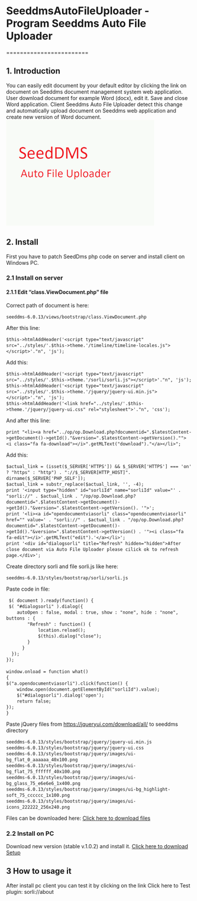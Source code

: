 # SeeddmsAutoFileUploader - Program Seeddms Auto File Uploader
========================

## 1. Introduction
You can easily edit document by your default editor by clicking the link on document on Seeddms 
document management system web application. 
User download document for example Word (docx), edit it. Save and close Word application. 
Client Seeddms Auto File Uploader detect this change and automatically upload document on 
Seeddms web application and create new version of Word document.
![seeddmsautofileuploadersmall](seeddmsautofileuploadersmall.gif)

## 2. Install
First you have to patch SeedDms php code on server and install client on Windows PC.

### 2.1 Install on server

#### 2.1.1 Edit “class.ViewDocument.php” file
Correct path of document is here:
```
seeddms-6.0.13/views/bootstrap/class.ViewDocument.php
```

After this line:
```
$this->htmlAddHeader('<script type="text/javascript" src="../styles/'.$this->theme.'/timeline/timeline-locales.js"></script>'."n", 'js');
```
Add this:
```
$this->htmlAddHeader('<script type="text/javascript" src="../styles/'.$this->theme.'/sorli/sorli.js"></script>'."n", 'js'); 
$this->htmlAddHeader('<script type="text/javascript" src="../styles/'.$this->theme.'/jquery/jquery-ui.min.js"></script>'."n", 'js'); 
$this->htmlAddHeader('<link href="../styles/'.$this->theme.'/jquery/jquery-ui.css" rel="stylesheet">'."n", 'css');
```
And after this line:
```
print "<li><a href="../op/op.Download.php?documentid=".$latestContent->getDocument()->getId()."&version=".$latestContent->getVersion().""> <i class="fa fa-download"></i>".getMLText("download")."</a></li>"; 
```
Add this:
```
$actual_link = (isset($_SERVER['HTTPS']) && $_SERVER['HTTPS'] === 'on' ? "https" : "http") . "://$_SERVER[HTTP_HOST]". dirname($_SERVER['PHP_SELF']);
$actual_link = substr_replace($actual_link, '', -4);
print '<input type="hidden" id="sorliId" name="sorliId" value="' . "sorli://" . $actual_link . "/op/op.Download.php?documentid=".$latestContent->getDocument()->getId()."&version=".$latestContent->getVersion(). '">';
print '<li><a id="opendocumentviasorli" class="opendocumentviasorli" href="" value=' . "sorli://" . $actual_link . "/op/op.Download.php?documentid=".$latestContent->getDocument()->getId()."&version=".$latestContent->getVersion() . '"><i class="fa fa-edit"></i>'.getMLText("edit").'</a></li>';
print '<div id="dialogsorli" title="Refresh" hidden="hidden">After close document via Auto File Uploader please cilick ok to refresh page.</div>';
```

Create directory sorli and file sorli.js like here:
```
seeddms-6.0.13/styles/bootstrap/sorli/sorli.js
```
Paste code in file:
```
 $( document ).ready(function() {
 $( "#dialogsorli" ).dialog({
    autoOpen : false, modal : true, show : "none", hide : "none",   buttons : {
        "Refresh" : function() {
            location.reload();   
            $(this).dialog("close");
        }
      }
  });
});

window.onload = function what()
{
$("a.opendocumentviasorli").click(function() { 
    window.open(document.getElementById("sorliId").value);
    $("#dialogsorli").dialog('open');
    return false;
});
}
```
Paste jQuery files from https://jqueryui.com/download/all/ to seeddms directory
```
seeddms-6.0.13/styles/bootstrap/jquery/jquery-ui.min.js
seeddms-6.0.13/styles/bootstrap/jquery/jquery-ui.css
seeddms-6.0.13/styles/bootstrap/jquery/images/ui-bg_flat_0_aaaaaa_40x100.png
seeddms-6.0.13/styles/bootstrap/jquery/images/ui-bg_flat_75_ffffff_40x100.png
seeddms-6.0.13/styles/bootstrap/jquery/images/ui-bg_glass_75_e6e6e6_1x400.png
seeddms-6.0.13/styles/bootstrap/jquery/images/ui-bg_highlight-soft_75_cccccc_1x100.png
seeddms-6.0.13/styles/bootstrap/jquery/images/ui-icons_222222_256x240.png
```
Files can be downloaded here: [Click here to download files](https://github.com/developersorli/SeeddmsAutoFileUploader/raw/main/server%20patch/release/replace.zip)


### 2.2 Install on PC

Download new version (stable v.1.0.2) and install it.
[Click here to download Setup](https://github.com/developersorli/SeeddmsAutoFileUploader/raw/main/client/SetupSeeddmsAutoFileUploader/bin/Release/SetupSeeddmsAutoFileUploader.msi)

## 3 How to usage it
After install pc client you can test it by clicking on the link
Click here to Test plugin: sorli://about

